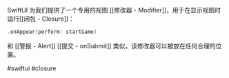 SwiftUI 为我们提供了一个专用的视图 [[修改器 - Modifier]]，用于在显示视图时运行[[闭包 - Closure]]：

```swift
.onAppear(perform: startGame)
```

和 [[警报 - Alert]] [[提交 - onSubmit]] 类似，该修改器可以被放在任何合理的位置。

#swiftui #closure 
